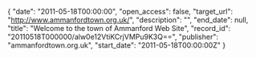 {
  "date": "2011-05-18T00:00:00", 
  "open_access": false, 
  "target_url": "http://www.ammanfordtown.org.uk/", 
  "description": "", 
  "end_date": null, 
  "title": "Welcome to the town of Ammanford Web Site", 
  "record_id": "20110518T000000/alw0e12VtiKCrjVMPu9K3Q==", 
  "publisher": "ammanfordtown.org.uk", 
  "start_date": "2011-05-18T00:00:00Z"
}

